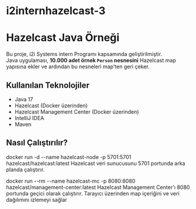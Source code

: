 # i2internhazelcast-3
# Hazelcast Java Örneği 

Bu proje, i2i Systems  intern  Programı kapsamında geliştirilmiştir.  
Java uygulaması, **10.000 adet örnek `Person` nesnesini** Hazelcast map yapısına ekler ve ardından bu nesneleri map’ten geri çeker.



##  Kullanılan Teknolojiler

- Java 17  
- Hazelcast (Docker üzerinden)  
- Hazelcast Management Center (Docker üzerinden)  
- IntelliJ IDEA  
- Maven  


## Nasıl Çalıştırılır?

docker run -d --name hazelcast-node -p 5701:5701 hazelcast/hazelcast:latest
Hazelcast veri sunucusunu 5701 portunda arka planda çalıştırır.

docker run --rm --name hazelcast-mc -p 8080:8080 hazelcast/management-center:latest
Hazelcast Management Center'ı 8080 portunda geçici olarak çalıştırır. Tarayıcı üzerinden map içeriğini ve veri dağılımını izlemeyi sağlar 
